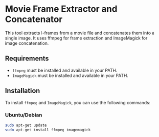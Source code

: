 # Movie Frame Extractor and Concatenator

This tool extracts I-frames from a movie file and concatenates them into a single image. It uses ffmpeg for frame extraction and ImageMagick for image concatenation.

## Requirements

- `ffmpeg` must be installed and available in your PATH.
- `ImageMagick` must be installed and available in your PATH.

## Installation

To install `ffmpeg` and `ImageMagick`, you can use the following commands:

### Ubuntu/Debian

```sh
sudo apt-get update
sudo apt-get install ffmpeg imagemagick